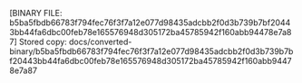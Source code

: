 [BINARY FILE: b5ba5fbdb66783f794fec76f3f7a12e077d98435adcbb2f0d3b739b7bf20443bb44fa6dbc00feb78e165576948d305172ba45785942f160abb94478e7a87]
Stored copy: docs/converted-binary/b5ba5fbdb66783f794fec76f3f7a12e077d98435adcbb2f0d3b739b7bf20443bb44fa6dbc00feb78e165576948d305172ba45785942f160abb94478e7a87
